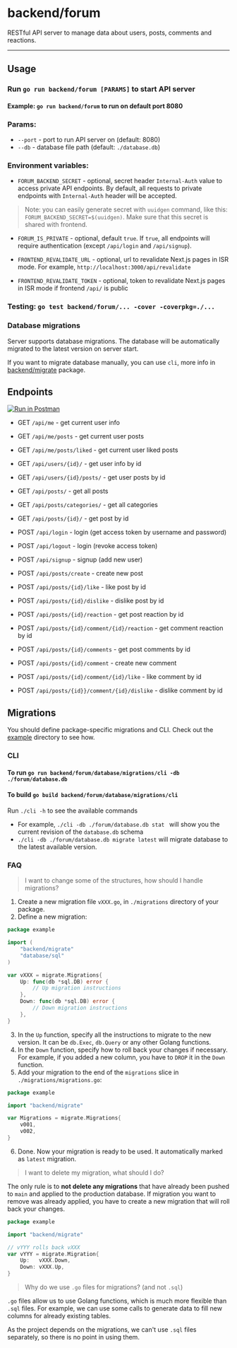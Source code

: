 # backend/forum

RESTful API server to manage data about users, posts, comments and reactions.

---

## Usage

### Run `go run backend/forum [PARAMS]` to start API server

#### Example: `go run backend/forum` to run on default port 8080

### Params:

- `--port` - port to run API server on (default: 8080)
- `--db` - database file path (default: `./database.db`)

### Environment variables:

- `FORUM_BACKEND_SECRET` - optional, secret header `Internal-Auth` value to access private API endpoints. By default,
  all requests to private endpoints with `Internal-Auth` header will be accepted.

> Note: you can easily generate secret with `uuidgen` command, like this: `FORUM_BACKEND_SECRET=$(uuidgen)`.
> Make sure that this secret is shared with frontend.

- `FORUM_IS_PRIVATE` - optional, default `true`. If `true`, all endpoints will require authentication (except
  `/api/login` and `/api/signup`).

- `FRONTEND_REVALIDATE_URL` - optional, url to revalidate Next.js pages in ISR mode. For
  example, `http://localhost:3000/api/revalidate`
- `FRONTEND_REVALIDATE_TOKEN` - optional, token to revalidate Next.js pages in ISR mode if frontend `/api/` is public

### Testing: `go test backend/forum/... -cover -coverpkg=./...`

### Database migrations

Server supports database migrations. The database will be automatically migrated to the latest version on server start.

If you want to migrate database manually, you can use `cli`, more info
in [backend/migrate](../migrate/README.md) package.

## Endpoints

[![Run in Postman](https://run.pstmn.io/button.svg)](https://app.getpostman.com/run-collection/16966820-56131bec-397d-4e40-ad9c-ce1e9b6ec575?action=collection%2Ffork&source=rip_markdown&collection-url=entityId%3D16966820-56131bec-397d-4e40-ad9c-ce1e9b6ec575%26entityType%3Dcollection%26workspaceId%3D8e6f6f99-c3c2-4738-b609-a958ed3a626a#?env%5BDEV%5D=W3sia2V5IjoiSE9TVCIsInZhbHVlIjoiaHR0cDovL2xvY2FsaG9zdDo4MDgwIiwiZW5hYmxlZCI6dHJ1ZSwidHlwZSI6ImRlZmF1bHQifV0=)

- GET `/api/me` - get current user info
- GET `/api/me/posts` - get current user posts
- GET `/api/me/posts/liked` - get current user liked posts
- GET `/api/users/{id}/` - get user info by id
- GET `/api/users/{id}/posts/` - get user posts by id
- GET `/api/posts/` - get all posts
- GET `/api/posts/categories/` - get all categories
- GET `/api/posts/{id}/` - get post by id

- POST `/api/login` - login (get access token by username and password)
- POST `/api/logout` - login (revoke access token)
- POST `/api/signup` - signup (add new user)

- POST `/api/posts/create` - create new post
- POST `/api/posts/{id}/like` - like post by id
- POST `/api/posts/{id}/dislike` - dislike post by id
- POST `/api/posts/{id}/reaction` - get post reaction by id
- POST `/api/posts/{id}/comment/{id}/reaction` - get comment reaction by id
- POST `/api/posts/{id}/comments` - get post comments by id
- POST `/api/posts/{id}/comment` - create new comment
- POST `/api/posts/{id}/comment/{id}/like` - like comment by id
- POST `/api/posts/{id}}/comment/{id}/dislike` - dislike comment by id

## Migrations

You should define package-specific migrations and CLI. Check out the [example](./example) directory to see how.

### CLI

#### To run `go run backend/forum/database/migrations/cli -db ./forum/database.db  `
#### To build `go build backend/forum/database/migrations/cli `

Run `./cli -h` to see the available commands

- For example, `./cli -db ./forum/database.db stat ` will show you the current revision of the `database.db` schema
- `./cli -db ./forum/database.db migrate latest` will migrate database to the latest available version.

### FAQ

> I want to change some of the structures, how should I handle migrations?

1. Create a new migration file `vXXX.go`, in `./migrations` directory of your package.
2. Define a new migration:

```go
package example

import (
	"backend/migrate"
	"database/sql"
)

var vXXX = migrate.Migrations{
	Up: func(db *sql.DB) error {
		// Up migration instructions
	},
	Down: func(db *sql.DB) error {
		// Down migration instructions
	},
}

```

3. In the `Up` function, specify all the instructions to migrate to the new version. It can be `db.Exec`, `db.Query` or
   any other Golang functions.
4. In the `Down` function, specify how to roll back your changes if necessary. For example, if you added a new column,
   you have to `DROP` it in the `Down` function.
5. Add your migration to the end of the `migrations` slice in `./migrations/migrations.go`:

```go
package example

import "backend/migrate"

var Migrations = migrate.Migrations{
	v001,
	v002,
}

```

6. Done. Now your migration is ready to be used. It automatically marked as `latest` migration.

> I want to delete my migration, what should I do?

The only rule is to **not delete any migrations** that have already been pushed to `main` and applied to the production
database. If migration you want to remove was already applied, you have to create a new migration that will roll back
your changes.

```go
package example

import "backend/migrate"

// vYYY rolls back vXXX
var vYYY = migrate.Migration{
	Up:   vXXX.Down,
	Down: vXXX.Up,
}

```

> Why do we use `.go` files for migrations? (and not `.sql`)

`.go` files allow us to use Golang functions, which is much more flexible than `.sql` files. For example, we can use
some calls to generate data to fill new columns for already existing tables.

As the project depends on the migrations, we can't use `.sql` files separately, so there is no point in using them.

[//]: # "TODO: add request body examples"
